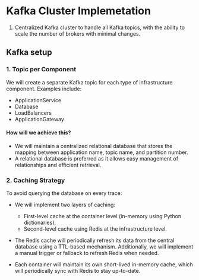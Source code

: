# Kafka Cluster Implemetation
1. Centralized Kafka cluster to handle all Kafka topics, with the ability to scale the number of brokers with minimal changes.

## Kafka setup

### 1. Topic per Component

We will create a separate Kafka topic for each type of infrastructure component. Examples include:

* ApplicationService
* Database
* LoadBalancers
* ApplicationGateway


#### How will we achieve this?

* We will maintain a centralized relational database that stores the mapping between application name, topic name, and partition number.
* A relational database is preferred as it allows easy management of relationships and efficient retrieval.


### 2. Caching Strategy

To avoid querying the database on every trace:

* We will implement two layers of caching:

  * First-level cache at the container level (in-memory using Python dictionaries).
  * Second-level cache using Redis at the infrastructure level.

* The Redis cache will periodically refresh its data from the central database using a TTL-based mechanism. Additionally, we will implement a manual trigger or fallback to refresh Redis when needed.

* Each container will maintain its own short-lived in-memory cache, which will periodically sync with Redis to stay up-to-date.


